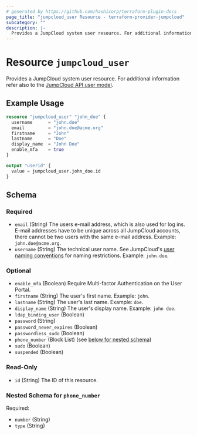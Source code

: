 ```yaml
---
# generated by https://github.com/hashicorp/terraform-plugin-docs
page_title: "jumpcloud_user Resource - terraform-provider-jumpcloud"
subcategory: ""
description: |-
  Provides a JumpCloud system user resource. For additional information refer also to the JumpCloud API user model https://docs.jumpcloud.com/1.0/models/systemuserpost.
---
```


# Resource `jumpcloud_user`

Provides a JumpCloud system user resource. For additional information refer also to the [JumpCloud API user model](https://docs.jumpcloud.com/1.0/models/systemuserpost).

## Example Usage

```terraform
resource "jumpcloud_user" "john_doe" {
  username      = "john.doe"
  email         = "john.doe@acme.org"
  firstname     = "John"
  lastname      = "Doe"
  display_name  = "John Doe"
  enable_mfa    = true
}

output "userid" {
  value = jumpcloud_user.john_doe.id
}
```

<!-- schema generated by tfplugindocs -->
## Schema

### Required

- `email` (String) The users e-mail address, which is also used for log ins. E-mail addresses have to be unique across all JumpCloud accounts, there cannot be two users with the same e-mail address. Example: `john.doe@acme.org`.
- `username` (String) The technical user name. See JumpCloud's [user naming conventions](https://support.jumpcloud.com/support/s/article/naming-convention-for-users1) for naming restrictions. Example: `john.doe`.

### Optional

- `enable_mfa` (Boolean) Require Multi-factor Authentication on the User Portal.
- `firstname` (String) The user's first name. Example: `john`.
- `lastname` (String) The user's last name. Example: `doe`.
- `display_name` (String) The user's display name. Example: `john doe`.
- `ldap_binding_user` (Boolean)
- `password` (String)
- `password_never_expires` (Boolean)
- `passwordless_sudo` (Boolean)
- `phone_number` (Block List) (see [below for nested schema](#nestedblock--phone_number))
- `sudo` (Boolean)
- `suspended` (Boolean)

### Read-Only

- `id` (String) The ID of this resource.

<a id="nestedblock--phone_number"></a>
### Nested Schema for `phone_number`

Required:

- `number` (String)
- `type` (String)


